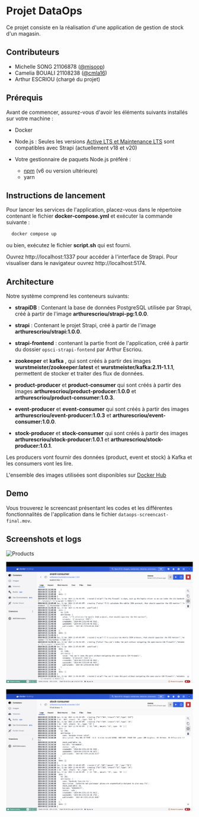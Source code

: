 
# Projet DataOps

Ce projet consiste en la réalisation  d'une application de gestion de stock d'un magasin.


## Contributeurs

- Michelle SONG 21106878 ([@misoop](https://github.com/misoop))
- Camelia BOUALI 21108238 ([@cmla16](https://github.com/cmla16))
- Arthur ESCRIOU (chargé du projet)


## Prérequis

Avant de commencer, assurez-vous d'avoir les éléments suivants installés sur votre machine :

- Docker

- Node.js : Seules les versions [Active LTS et Maintenance LTS](https://nodejs.org/en/about/previous-releases) sont compatibles avec Strapi (actuellement v18 et v20)

- Votre gestionnaire de paquets Node.js préféré :
    - [npm](https://docs.npmjs.com/cli/v6/commands/npm-install) (v6 ou version ultérieure)
    - yarn

## Instructions de lancement

Pour lancer les services de l'application, placez-vous dans le répertoire contenant le fichier **docker-compose.yml** et exécuter la commande suivante : 

```bash
  docker compose up
```

ou bien, exécutez le fichier **script.sh** qui est fourni.

Ouvrez http://localhost:1337 pour accéder à l'interface de Strapi. Pour visualiser dans le navigateur ouvrez http://localhost:5174. 

## Architecture

Notre système comprend les conteneurs suivants:

- **strapiDB** : Contenant la base de données PostgreSQL utilisée par Strapi, créé à partir de l'image **arthurescriou/strapi-pg:1.0.0**.

- **strapi** : Contenant le projet Strapi, créé à partir de l'image **arthurescriou/strapi:1.0.0**.

- **strapi-frontend** : contenant la partie front de l'application, créé à partir du dossier `opsci-strapi-fontend` par Arthur Escriou.

- **zookeeper** et **kafka** , qui sont créés à partir des images **wurstmeister/zookeeper:latest** et **wurstmeister/kafka:2.11-1.1.1**, permettent de stocker et traiter des flux de données.


- **product-producer** et **product-consumer** qui sont créés à partir des images **arthurescriou/product-producer:1.0.0** et **arthurescriou/product-consumer:1.0.3**.

- **event-producer** et **event-consumer** qui sont créés à partir des images **arthurescriou/event-producer:1.0.3** et **arthurescriou/event-consumer:1.0.0**.

- **stock-producer** et **stock-consumer** qui sont créés à partir des images **arthurescriou/stock-producer:1.0.1** et **arthurescriou/stock-producer:1.0.1**.


Les producers vont fournir des données (product, event et stock) à Kafka et les consumers vont les lire.



L'ensemble des images utilisées sont disponibles sur [Docker Hub](https://hub.docker.com/)
## Demo

Vous trouverez le screencast présentant les codes et les différentes fonctionnalités de l'application dans le fichier `dataops-screencast-final.mov`.
## Screenshots et logs

![Products](producer-cons-logs.png)

![Events](event-cons-logs.png)

![Stocks](stock-cons-logs.png)